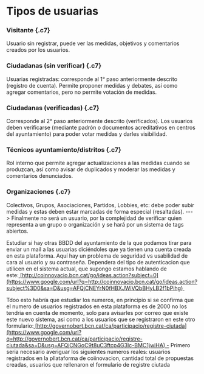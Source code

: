 # Tipos de usuarias


### Visitante {.c7}

Usuario sin registrar, puede ver las medidas, objetivos y comentarios
creados por los usuarios.

### Ciudadanas (sin verificar) {.c7}

Usuarias registradas: corresponde al 1° paso anteriormente descrito
(registro de cuenta). Permite proponer medidas y debates, así como
agregar comentarios, pero no permite votación de medidas.

### Ciudadanas (verificadas) {.c7}

Corresponde al 2° paso anteriormente descrito (verificados). Los
usuarios deben verificarse (mediante padrón o documentos acreditativos
en centros del ayuntamiento) para poder votar medidas y darles
visibilidad.

### Técnicos ayuntamiento/distritos {.c7}

Rol interno que permite agregar actualizaciones a las medidas cuando se
produzcan, así como avisar de duplicados y moderar las medidas y
comentarios denunciados.

### Organizaciones {.c7}

Colectivos, Grupos, Asociaciones, Partidos, Lobbies, etc: debe poder
subir medidas y estas deben estar marcadas de forma especial
(resaltadas). ---\> Finalmente no será un usuario, por la complejidad de
verificar quien representa a un grupo o organización y se hará por un
sistema de tags abiertos.

Estudiar si hay otras BBDD del ayuntamiento de la que podamos tirar para
enviar un mail a las usuarias diciéndoles que ya tienen una cuenta
creada en esta plataforma. Aquí hay un problema de seguridad vs
usabilidad de cara al usuario y su contraseña. Dependera del tipo de
autenticacion que utilicen en el sistema actual, que supongo estamos
hablando de
este:[ ](https://www.google.com/url?q=http://coinnovacio.bcn.cat/go/ideas.action?subject%3D0&sa=D&usg=AFQjCNEYrN0fHBXJWiVQbBHyLB2f1bPihg)[http://coinnovacio.bcn.cat/go/ideas.action?subject=0](https://www.google.com/url?q=http://coinnovacio.bcn.cat/go/ideas.action?subject%3D0&sa=D&usg=AFQjCNEYrN0fHBXJWiVQbBHyLB2f1bPihg) 

Tdoo esto habría que estudiar los numeros, en principio si se confirma
que el numero de usuarios registrados en esta plataforma es de 2000 no
los tendria en cuenta de momento, solo para avisarles por correo que
existe este nuevo sistema, asi como a los usuarios que se registraron en
este otro
formulario:[ ](https://www.google.com/url?q=http://governobert.bcn.cat/ca/participacio/registre-ciutada&sa=D&usg=AFQjCNGoC9t8uC3ftcp4G3Ic-BMC1jwiHA)[http://governobert.bcn.cat/ca/participacio/registre-ciutada](https://www.google.com/url?q=http://governobert.bcn.cat/ca/participacio/registre-ciutada&sa=D&usg=AFQjCNGoC9t8uC3ftcp4G3Ic-BMC1jwiHA) -
Primero seria necesario averiguar los siguientes numeros reales:
usuarios registrados en la pllataforma de coiinovacion, cantidad total
de propuestas creadas, usuarios que rellenaron el formulario de registre
ciutada